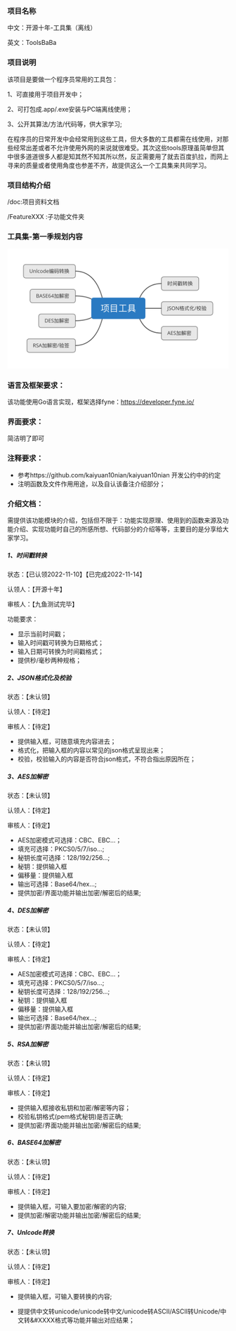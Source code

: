 ### 项目名称

中文：开源十年-工具集（离线）

英文：ToolsBaBa

### 项目说明

该项目是要做一个程序员常用的工具包：

1、可直接用于项目开发中；

2、可打包成.app/.exe安装与PC端离线使用；

3、公开其算法/方法/代码等，供大家学习;

在程序员的日常开发中会经常用到这些工具，但大多数的工具都需在线使用，对那些经常出差或者不允许使用外网的来说就很难受。其次这些tools原理虽简单但其中很多道道很多人都是知其然不知其所以然，反正需要用了就去百度扒拉，而网上寻来的质量或者使用角度也参差不齐，故提供这么一个工具集来共同学习。

### 项目结构介绍

/doc:项目资料文档

/FeatureXXX :子功能文件夹

### 工具集-第一季规划内容

![工具集1期规划](./docs/项目工具-1期.png)

### 语言及框架要求：

该功能使用Go语言实现，框架选择fyne：https://developer.fyne.io/

### 界面要求：

简洁明了即可

### 注释要求：

- 参考https://github.com/kaiyuan10nian/kaiyuan10nian 开发公约中的约定
- 注明函数及文件作用用途，以及自认该备注介绍部分；

### 介绍文档：

需提供该功能模块的介绍，包括但不限于：功能实现原理、使用到的函数来源及功能介绍、实现功能时自己的所感所想、代码部分的介绍等等，主要目的是分享给大家学习。

##### 1、时间戳转换

状态：【已认领2022-11-10】【已完成2022-11-14】

认领人：【开源十年】

审核人：【九鱼测试完毕】

功能要求：

- 显示当前时间戳；
- 输入时间戳可转换为日期格式；
- 输入日期可转换为时间戳格式；
- 提供秒/毫秒两种规格；

##### 2、JSON格式化及校验

状态：【未认领】

认领人：【待定】

审核人：【待定】

- 提供输入框，可随意填充内容进去；
- 格式化，把输入框的内容以常见的json格式呈现出来；
- 校验，校验输入的内容是否符合json格式，不符合指出原因所在；

##### 3、AES加解密

状态：【未认领】

认领人：【待定】

审核人：【待定】

- AES加密模式可选择：CBC、EBC...；
- 填充可选择：PKCS0/5/7/iso...;
- 秘钥长度可选择：128/192/256...;
- 秘钥：提供输入框
- 偏移量：提供输入框
- 输出可选择：Base64/hex...;
- 提供加密/界面功能并输出加密/解密后的结果;

##### 4、DES加解密

状态：【未认领】

认领人：【待定】

审核人：【待定】

- AES加密模式可选择：CBC、EBC...；
- 填充可选择：PKCS0/5/7/iso...;
- 秘钥长度可选择：128/192/256...;
- 秘钥：提供输入框
- 偏移量：提供输入框
- 输出可选择：Base64/hex...;
- 提供加密/界面功能并输出加密/解密后的结果;

##### 5、RSA加解密

状态：【未认领】

认领人：【待定】

审核人：【待定】

- 提供输入框接收私钥和加密/解密等内容；
- 校验私钥格式(pem格式秘钥)是否正确;
- 提供加密/界面功能并输出加密/解密后的结果;

##### 6、BASE64加解密

状态：【未认领】

认领人：【待定】

审核人：【待定】

- 提供输入框，可输入要加密/解密的内容;
- 提供加密/解密功能并输出加密/解密后的结果;

##### 7、Unlcode转换

状态：【未认领】

认领人：【待定】

审核人：【待定】

- 提供输入框，可输入要转换的内容;

- 提提供中文转unicode/unicode转中文/unicode转ASCII/ASCII转Unicode/中文转&#XXXX格式等功能并输出对应结果；

